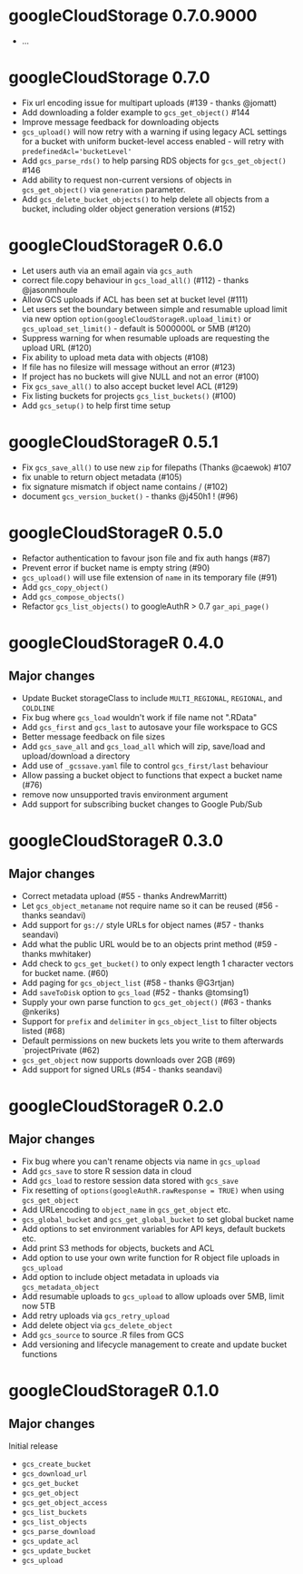 # googleCloudStorage 0.7.0.9000

* ...

# googleCloudStorage 0.7.0

* Fix url encoding issue for multipart uploads (#139 - thanks @jomatt)
* Add downloading a folder example to `gcs_get_object()` #144
* Improve message feedback for downloading objects
* `gcs_upload()` will now retry with a warning if using legacy ACL settings for a bucket with uniform bucket-level access enabled - will retry with `predefinedAcl='bucketLevel'`
* Add `gcs_parse_rds()` to help parsing RDS objects for `gcs_get_object()` #146
* Add ability to request non-current versions of objects in `gcs_get_object()` via `generation` parameter.
* Add `gcs_delete_bucket_objects()` to help delete all objects from a bucket, including older object generation versions (#152)

# googleCloudStorageR 0.6.0

* Let users auth via an email again via `gcs_auth`
* correct file.copy behaviour in `gcs_load_all()` (#112) - thanks @jasonmhoule
* Allow GCS uploads if ACL has been set at bucket level (#111)
* Let users set the boundary between simple and resumable upload limit via new option `option(googleCloudStorageR.upload_limit)` or `gcs_upload_set_limit()` - default is 5000000L or 5MB (#120)
* Suppress warning for when resumable uploads are requesting the upload URL (#120)
* Fix ability to upload meta data with objects (#108)
* If file has no filesize will message without an error (#123)
* If project has no buckets will give NULL and not an error (#100)
* Fix `gcs_save_all()` to also accept bucket level ACL (#129)
* Fix listing buckets for projects `gcs_list_buckets()` (#100)
* Add `gcs_setup()` to help first time setup

# googleCloudStorageR 0.5.1

* Fix `gcs_save_all()` to use new `zip` for filepaths (Thanks @caewok) #107
* fix unable to return object metadata (#105)
* fix signature mismatch if object name contains / (#102)
* document `gcs_version_bucket()` - thanks @j450h1 ! (#96)


# googleCloudStorageR 0.5.0

* Refactor authentication to favour json file and fix auth hangs (#87)
* Prevent error if bucket name is empty string (#90)
* `gcs_upload()` will use file extension of `name` in its temporary file (#91)
* Add `gcs_copy_object()`
* Add `gcs_compose_objects()`
* Refactor `gcs_list_objects()` to googleAuthR > 0.7 `gar_api_page()`

# googleCloudStorageR 0.4.0

## Major changes

* Update Bucket storageClass to include `MULTI_REGIONAL`, `REGIONAL`, and `COLDLINE`
* Fix bug where `gcs_load` wouldn't work if file name not ".RData"
* Add `gcs_first` and `gcs_last` to autosave your file workspace to GCS
* Better message feedback on file sizes
* Add `gcs_save_all` and `gcs_load_all` which will zip, save/load and upload/download a directory
* Add use of `_gcssave.yaml` file to control `gcs_first/last` behaviour
* Allow passing a bucket object to functions that expect a bucket name (#76)
* remove now unsupported travis environment argument
* Add support for subscribing bucket changes to Google Pub/Sub

# googleCloudStorageR 0.3.0

## Major changes

* Correct metadata upload (#55 - thanks AndrewMarritt)
* Let `gcs_object_metaname` not require name so it can be reused (#56 - thanks seandavi)
* Add support for `gs://` style URLs for object names (#57 - thanks seandavi)
* Add what the public URL would be to an objects print method (#59 - thanks mwhitaker)
* Add check to `gcs_get_bucket()` to only expect length 1 character vectors for bucket name. (#60)
* Add paging for `gcs_object_list` (#58 - thanks @G3rtjan)
* Add `saveToDisk` option to `gcs_load` (#52 - thanks @tomsing1)
* Supply your own parse function to `gcs_get_object()` (#63 - thanks @nkeriks)
* Support for `prefix` and `delimiter` in `gcs_object_list` to filter objects listed (#68)
* Default permissions on new buckets lets you write to them afterwards `projectPrivate (#62)
* `gcs_get_object` now supports downloads over 2GB (#69)
* Add support for signed URLs (#54 - thanks seandavi)

# googleCloudStorageR 0.2.0

## Major changes

* Fix bug where you can't rename objects via name in `gcs_upload`
* Add `gcs_save` to store R session data in cloud
* Add `gcs_load` to restore session data stored with `gcs_save`
* Fix resetting of `options(googleAuthR.rawResponse = TRUE)` when using `gcs_get_object`
* Add URLencoding to `object_name` in `gcs_get_object` etc.
* `gcs_global_bucket` and `gcs_get_global_bucket` to set global bucket name
* Add options to set environment variables for API keys, default buckets etc.
* Add print S3 methods for objects, buckets and ACL
* Add option to use your own write function for R object file uploads in `gcs_upload`
* Add option to include object metadata in uploads via `gcs_metadata_object`
* Add resumable uploads to `gcs_upload` to allow uploads over 5MB, limit now 5TB
* Add retry uploads via `gcs_retry_upload`
* Add delete object via `gcs_delete_object`
* Add `gcs_source` to source .R files from GCS
* Add versioning and lifecycle management to create and update bucket functions

# googleCloudStorageR 0.1.0

## Major changes

Initial release

* `gcs_create_bucket`
* `gcs_download_url`
* `gcs_get_bucket`
* `gcs_get_object`
* `gcs_get_object_access`
* `gcs_list_buckets`
* `gcs_list_objects`
* `gcs_parse_download`
* `gcs_update_acl`
* `gcs_update_bucket`
* `gcs_upload`



